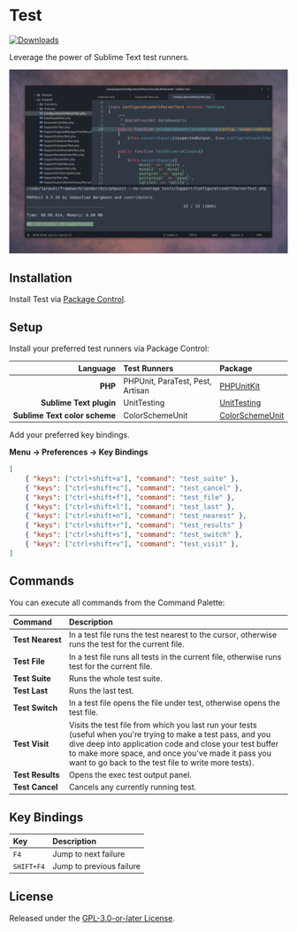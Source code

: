 # Test

<p>
    <a href="https://packagecontrol.io/packages/Test"><img alt="Downloads" src="https://img.shields.io/packagecontrol/dt/Test.svg"></a>
</p>

Leverage the power of Sublime Text test runners.

<img src="https://raw.githubusercontent.com/gerardroche/sublime-test/master/screenshot.png" width="585" alt="Screenshot">

## Installation

Install Test via [Package Control](https://packagecontrol.io/packages/Test).

## Setup

Install your preferred test runners via Package Control:

| Language                                      | Test Runners                      | Package
| --------:                                     |:------------                      | :------
| **PHP**                                       | PHPUnit, ParaTest, Pest, Artisan  | [PHPUnitKit](https://packagecontrol.io/packages/PHPUnitKit)
| **Sublime&nbsp;Text&nbsp;plugin**             | UnitTesting                       | [UnitTesting](https://packagecontrol.io/packages/UnitTesting)
| **Sublime&nbsp;Text&nbsp;color&nbsp;scheme**  | ColorSchemeUnit                   | [ColorSchemeUnit](https://packagecontrol.io/packages/ColorSchemeUnit)

Add your preferred key bindings.

**Menu → Preferences → Key Bindings**

```json
[
    { "keys": ["ctrl+shift+a"], "command": "test_suite" },
    { "keys": ["ctrl+shift+c"], "command": "test_cancel" },
    { "keys": ["ctrl+shift+f"], "command": "test_file" },
    { "keys": ["ctrl+shift+l"], "command": "test_last" },
    { "keys": ["ctrl+shift+n"], "command": "test_nearest" },
    { "keys": ["ctrl+shift+r"], "command": "test_results" }
    { "keys": ["ctrl+shift+s"], "command": "test_switch" },
    { "keys": ["ctrl+shift+v"], "command": "test_visit" },
]
```

## Commands

You can execute all commands from the Command Palette:

Command                 | Description
:---------------------- | :----------
**Test&nbsp;Nearest**   | In a test file runs the test nearest to the cursor, otherwise runs the test for the current file.
**Test&nbsp;File**      | In a test file runs all tests in the current file, otherwise runs test for the current file.
**Test&nbsp;Suite**     | Runs the whole test suite.
**Test&nbsp;Last**      | Runs the last test.
**Test&nbsp;Switch**    | In a test file opens the file under test, otherwise opens the test file.
**Test&nbsp;Visit**     | Visits the test file from which you last run your tests (useful when you're trying to make a test pass, and you dive deep into application code and close your test buffer to make more space, and once you've made it pass you want to go back to the test file to write more tests).
**Test&nbsp;Results**   | Opens the exec test output panel.
**Test&nbsp;Cancel**    | Cancels any currently running test.

## Key Bindings

Key         | Description
:---        | :----------
`F4`        | Jump to next failure
`SHIFT+F4`  | Jump to previous failure

## License

Released under the [GPL-3.0-or-later License](LICENSE).
